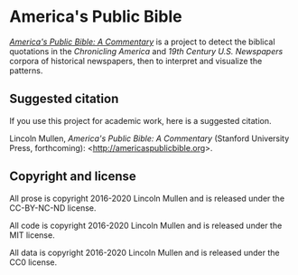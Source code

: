 # America's Public Bible

[*America's Public Bible: A Commentary*](https://americaspublicbible.org/) is a project to detect the biblical quotations in the *Chronicling America* and *19th Century U.S. Newspapers* corpora of historical newspapers, then to interpret and visualize the patterns.

## Suggested citation

If you use this project for academic work, here is a suggested citation.

Lincoln Mullen, *America's Public Bible: A Commentary* (Stanford University Press, forthcoming): &lt;<http://americaspublicbible.org>&gt;.

## Copyright and license

All prose is copyright 2016-2020 Lincoln Mullen and is released under the CC-BY-NC-ND license.

All code is copyright 2016-2020 Lincoln Mullen and is released under the MIT license.

All data is copyright 2016-2020 Lincoln Mullen and is released under the CC0 license.
